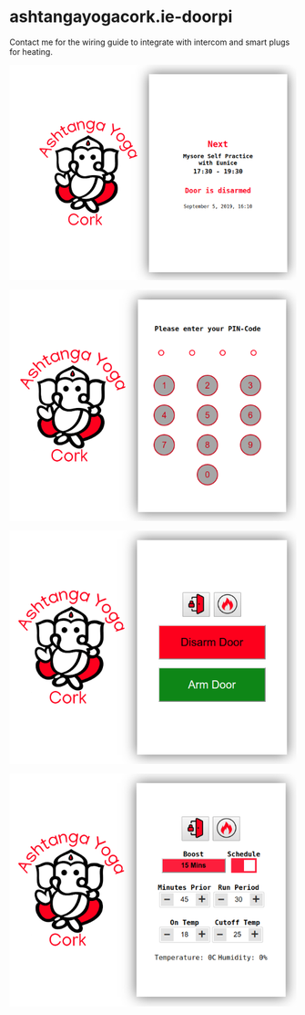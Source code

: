 # ashtangayogacork.ie-doorpi

Contact me for the wiring guide to integrate with intercom and smart plugs for heating.

![alt tag](https://raw.githubusercontent.com/dmzoneill/ashtangayogacork.ie-doorpi/master/screenshots/schedule.png)

![alt tag](https://raw.githubusercontent.com/dmzoneill/ashtangayogacork.ie-doorpi/master/screenshots/login.png)

![alt tag](https://raw.githubusercontent.com/dmzoneill/ashtangayogacork.ie-doorpi/master/screenshots/controls.png)

![alt tag](https://raw.githubusercontent.com/dmzoneill/ashtangayogacork.ie-doorpi/master/screenshots/controls-1.png)